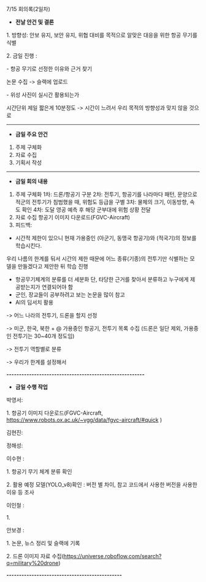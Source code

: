 7/15 회의록(2일차)



* **전날 안건 및 결론**

1\. 방향성: 안보 유지, 보안 유지, 위협 대비를 목적으로  알맞은 대응을 위한 항공 무기를 식별

2\. 금일 진행 :

\- 항공 무기로 선정한 이유와 근거 찾기

논문 수집 -> 슬랙에 업로드

\- 위성 사진이 실시간 활용되는가

시간단위 제일 짧은게 10분정도 -> 시간이 느려서 우리 목적의 방향성과 맞지 않을 것으로



-------------------------------------------------------

* **금일 주요 안건**

1. 주제 구체화
2. 자료 수집
3. 기획서 작성

-------------------------------------------------------

* **금일 회의 내용**

1. 주제 구체화
   1차: 드론/항공기 구분
   2차: 전투기, 항공기를 나라마다 패턴, 문양으로 적군의 전투기가 침범했을 때, 위험도 등급을 구별
   3차: 물체의 크기, 이동방향, 속도 확인
   4차: 도달 영공 예측 후 해당 군부대에 위험 상황 전달
2. 자료 수집
   항공기 이미지 다운로드(FGVC-Aircraft)
3. 피드백:

* 시간적 제한이 있으니 현재 가용중인 (아군기,  동맹국 항공기)와 (적국기)의 정보를 학습시킨다.

우리 나름의 한계를 둬서 시간의 제한 때문에 어느 종류(기종)의 전투기만 식별하는 모델을 만들겠다고 제안한 뒤 학습 진행

* 항공무기체계의 분류를 더 세분화 단, 타당한 근거를 찾아서 분류하고 누구에게 제공받는지가 연결되어야 함
* 군인, 장교들이 공부하려고 보는 논문을 많이 참고
* AI의 딥서치 활용



-> 어느 나라의 전투기, 드론을 할지 선정

-> 미군, 한국, 북한 + @ 가용중인 항공기, 전투기 목록 수집 (드론은 일단 제외, 가용중인 전투기는 30~40개 정도임)

-> 전투기 역할별로 분류

-> 우리가 한계를 설정해서

**-------------------------------------------------------**

* **금일 수행 작업**

박영서:

1\. 항공기 이미지 다운로드(FGVC-Aircraft, 	https://www.robots.ox.ac.uk/~vgg/data/fgvc-aircraft/#quick )



김현진:



정해성:



이수현 : 

1\. 항공기 무기 체계 분류 확인 

2\. 활용 예정 모델(YOLO\_v8)확인 :  버전 별 차이, 참고 코드에서 사용한 버전을 사용한 이유 등 조사

이인철 : 

1\. 



안보경 : 

1\. 논문, 뉴스 정리 및 슬랙에 기록 

2\. 드론 이미지 자료 수집(https://universe.roboflow.com/search?q=military%20drone)



**----------------------------------------------**





